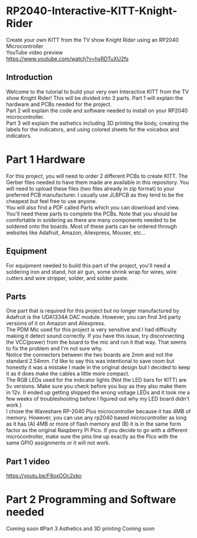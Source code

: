 # RP2040-Interactive-KITT-Knight-Rider
Create your own KITT from the TV show Knight Rider using an RP2040 Microcontroller  <br />
YouTube video preview  <br />
https://www.youtube.com/watch?v=hxRDTuXU2fs
## Introduction
Welcome to the tutorial to build your very own Interactive KITT from the TV show Knight Rider!  This will be divided into 3 parts.  Part 1 will explain the hardware and PCBs needed for the project. <br />
Part 2 will explain the code and software needed to install on your RP2040 microcontroller. <br />
Part 3 will explain the asthetics including 3D printing the body, creating the labels for the indicators, and using colored sheets for the voicebox and indicators. <br />

# Part 1 Hardware
For this project, you will need to order 2 different PCBs to create KITT.  The Gerber files needed to have them made are available in this repository.  You will need to upload these files (two files already in zip format) to your preferred PCB manufacturer.  I usually use JLBPCB as they tend to be the cheapest but feel free to use anyone. <br />
You will also find a PDF called Parts which you can download and view. You'll need these parts to complete the PCBs.  Note that you should be comfortable in soldering as there are many components needed to be soldered onto the boards. Most of these parts can be ordered through websites like Adafruit, Amazon, Aliexpress, Mouser, etc... <br />
## Equipment
For equipment needed to build this part of the project, you'll need a soldering iron and stand, hot air gun, some shrink wrap for wires, wire cutters and wire stripper, solder, and solder paste. <br />
## Parts
One part that is required for this project but no longer manufactured by Adafruit is the UDA1334A DAC module.  However, you can find 3rd party versions of it on Amazon and Aliexpress. <br />
The PDM Mic used for this project is very sensitive and I had difficulty making it detect sound correctly.  If you have this issue, try disconnecting the VCC(power) from the board to the mic and run it that way.  That seems to fix the problem and I'm not sure why. <br />
Notice the connectors between the two boards are 2mm and not the standard 2.54mm.  I'd like to say this was intentional to save room but honestly it was a mistake I made in the original design but I decided to keep it as it does make the cables a little more compact. <br />
The RGB LEDs used for the indicator lights (Not the LED bars for KITT) are 5v versions.  Make sure you check before you buy as they also make them in 12v. (I ended up getting shipped the wrong voltage LEDs and it took me a few weeks of troubleshooting before I figured out why my LED board didn't work.) <br />
I chose the Waveshare RP-2040 Plus microcontroller because it has 4MB of memory.  However, you can use any rp2040 based microcontroller as long as it has (A) 4MB or more of flash memory and (B) it is in the same form factor as the original Raspberry Pi Pico.  If you decide to go with a different microcontroller, make sure the pins line up exactly as the Pico with the same GPIO assignments or it will not work. <br />
## Part 1 video
https://youtu.be/F8oxOOc2xko

# Part 2 Programming and Software needed
Coming soon
#Part 3 Asthetics and 3D printing
Coming soon
